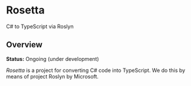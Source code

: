 # Rosetta
C# to TypeScript via Roslyn

## Overview
**Status:** Ongoing (under development)

_Rosetta_ is a project for converting C# code into TypeScript. We do this by means of project Roslyn by Microsoft.

